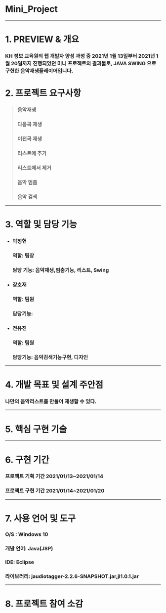 # Mini_Project
 ---------------------------------------

# 1. PREVIEW & 개요
### KH 정보 교육원의 웹 개발자 양성 과정 중 2021년 1월 13일부터 2021년 1월 20일까지 진행되었던 미니 프로젝트의 결과물로, JAVA SWING 으로 구현한 음악재생플레이어입니다.

# 2. 프로젝트 요구사항
> ### 음악재생  
> ### 다음곡 재생
> ### 이전곡 재생
> ### 리스트에 추가   
> ### 리스트에서 제거   
> ### 음악 멈춤   
> ### 음악 검색   
 ---------------------------------------
# 3. 역할 및 담당 기능
+ ### 박정현   
  ### 역할: 팀장      
  ### 담당 기능:  음악재생,멈춤기능, 리스트, Swing     

+ ### 장호재      
  ### 역할:  팀원    
  ### 담당기능:      

+ ### 전유진      
  ### 역할:  팀원    
  ### 담당기능:  음악검색기능구현, 디자인   
 ---------------------------------------
# 4. 개발 목표 및 설계 주안점  
### 나만의 음악리스트를 만들어 재생할 수 있다.
 ---------------------------------------
# 5. 핵심 구현 기술   
 ---------------------------------------
# 6. 구현 기간   
### 프로젝트 기획 기간 2021/01/13~2021/01/14   
### 프로젝트 구현 기간 2021/01/14~2021/01/20    
 ---------------------------------------
# 7. 사용 언어 및 도구   
### O/S : Windows 10   
### 개발 언어: Java(JSP)   
### IDE:  Eclipse    
### 라이브러리: jaudiotagger-2.2.6-SNAPSHOT.jar,jl1.0.1.jar    
 ---------------------------------------
# 8. 프로젝트 참여 소감   

